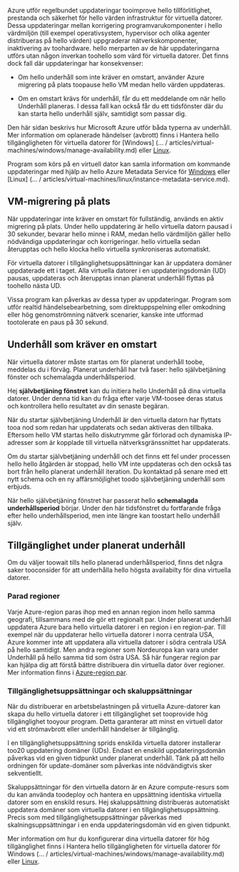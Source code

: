 Azure utför regelbundet uppdateringar tooimprove hello tillförlitlighet, prestanda och säkerhet för hello värden infrastruktur för virtuella datorer. Dessa uppdateringar mellan korrigering programvarukomponenter i hello värdmiljön (till exempel operativsystem, hypervisor och olika agenter distribueras på hello värden) uppgraderar nätverkskomponenter, inaktivering av toohardware. hello merparten av de här uppdateringarna utförs utan någon inverkan toohello som värd för virtuella datorer. Det finns dock fall där uppdateringar har konsekvenser:

- Om hello underhåll som inte kräver en omstart, använder Azure migrering på plats toopause hello VM medan hello värden uppdateras.

- Om en omstart krävs för underhåll, får du ett meddelande om när hello Underhåll planeras. I dessa fall kan också får du ett tidsfönster där du kan starta hello underhåll själv, samtidigt som passar dig.

Den här sidan beskrivs hur Microsoft Azure utför båda typerna av underhåll. Mer information om oplanerade händelser (avbrott) finns i Hantera hello tillgängligheten för virtuella datorer för [Windows] (... / articles/virtual-machines/windows/manage-availability.md) eller [Linux](../articles/virtual-machines/linux/manage-availability.md).

Program som körs på en virtuell dator kan samla information om kommande uppdateringar med hjälp av hello Azure Metadata Service för [Windows](../articles/virtual-machines/windows/instance-metadata-service.md) eller [Linux] (... / articles/virtual-machines/linux/instance-metadata-service.md).

## <a name="in-place-vm-migration"></a>VM-migrering på plats

När uppdateringar inte kräver en omstart för fullständig, används en aktiv migrering på plats. Under hello uppdatering är hello virtuella datorn pausad i 30 sekunder, bevarar hello minne i RAM, medan hello värdmiljön gäller hello nödvändiga uppdateringar och korrigeringar. hello virtuella sedan återupptas och hello klocka hello virtuella synkroniseras automatiskt.

För virtuella datorer i tillgänglighetsuppsättningar kan är uppdatera domäner uppdaterade ett i taget. Alla virtuella datorer i en uppdateringsdomän (UD) pausas, uppdateras och återupptas innan planerat underhåll flyttas på toohello nästa UD.

Vissa program kan påverkas av dessa typer av uppdateringar. Program som utför realtid händelsebearbetning, som direktuppspelning eller omkodning eller hög genomströmning nätverk scenarier, kanske inte utformad tootolerate en paus på 30 sekund. <!-- sooooo, what should they do? --> 


## <a name="maintenance-requiring-a-reboot"></a>Underhåll som kräver en omstart

När virtuella datorer måste startas om för planerat underhåll toobe, meddelas du i förväg. Planerat underhåll har två faser: hello självbetjäning fönster och schemalagda underhållsperiod.

Hej **självbetjäning fönstret** kan du initiera hello Underhåll på dina virtuella datorer. Under denna tid kan du fråga efter varje VM-toosee deras status och kontrollera hello resultatet av din senaste begäran.

När du startar självbetjäning Underhåll är den virtuella datorn har flyttats tooa nod som redan har uppdaterats och sedan aktiveras den tillbaka. Eftersom hello VM startas hello diskutrymme går förlorad och dynamiska IP-adresser som är kopplade till virtuella nätverksgränssnittet har uppdaterats.

Om du startar självbetjäning underhåll och det finns ett fel under processen hello hello åtgärden är stoppad, hello VM inte uppdateras och den också tas bort från hello planerat underhåll iteration. Du kontaktad på senare med ett nytt schema och en ny affärsmöjlighet toodo självbetjäning underhåll som erbjuds. 

När hello självbetjäning fönstret har passerat hello **schemalagda underhållsperiod** börjar. Under den här tidsfönstret du fortfarande fråga efter hello underhållsperiod, men inte längre kan toostart hello underhåll själv.

## <a name="availability-considerations-during-planned-maintenance"></a>Tillgänglighet under planerat underhåll 

Om du väljer toowait tills hello planerad underhållsperiod, finns det några saker tooconsider för att underhålla hello högsta availabilty för dina virtuella datorer. 

### <a name="paired-regions"></a>Parad regioner

Varje Azure-region paras ihop med en annan region inom hello samma geografi, tillsammans med de gör ett regionalt par. Under planerat underhåll uppdatera Azure bara hello virtuella datorer i en region i en region-par. Till exempel när du uppdaterar hello virtuella datorer i norra centrala USA, Azure kommer inte att uppdatera alla virtuella datorer i södra centrala USA på hello samtidigt. Men andra regioner som Nordeuropa kan vara under Underhåll på hello samma tid som östra USA. Så här fungerar region par kan hjälpa dig att förstå bättre distribuera din virtuella dator över regioner. Mer information finns i [Azure-region par](https://docs.microsoft.com/azure/best-practices-availability-paired-regions).

### <a name="availability-sets-and-scale-sets"></a>Tillgänglighetsuppsättningar och skaluppsättningar

När du distribuerar en arbetsbelastningen på virtuella Azure-datorer kan skapa du hello virtuella datorer i ett tillgänglighet set tooprovide hög tillgänglighet tooyour program. Detta garanterar att minst en virtuell dator vid ett strömavbrott eller underhåll händelser är tillgänglig.

I en tillgänglighetsuppsättning sprids enskilda virtuella datorer installerar too20 uppdatering domäner (UDs). Endast en enskild uppdateringsdomän påverkas vid en given tidpunkt under planerat underhåll. Tänk på att hello ordningen för update-domäner som påverkas inte nödvändigtvis sker sekventiellt. 

Skaluppsättningar för den virtuella datorn är en Azure compute-resurs som du kan använda toodeploy och hantera en uppsättning identiska virtuella datorer som en enskild resurs. Hej skaluppsättning distribueras automatiskt uppdatera domäner som virtuella datorer i en tillgänglighetsuppsättning. Precis som med tillgänglighetsuppsättningar påverkas med skalningsuppsättningar i en enda uppdateringsdomän vid en given tidpunkt.

Mer information om hur du konfigurerar dina virtuella datorer för hög tillgänglighet finns i Hantera hello tillgängligheten för virtuella datorer för Windows (... / articles/virtual-machines/windows/manage-availability.md) eller [Linux](../articles/virtual-machines/linux/manage-availability.md).
